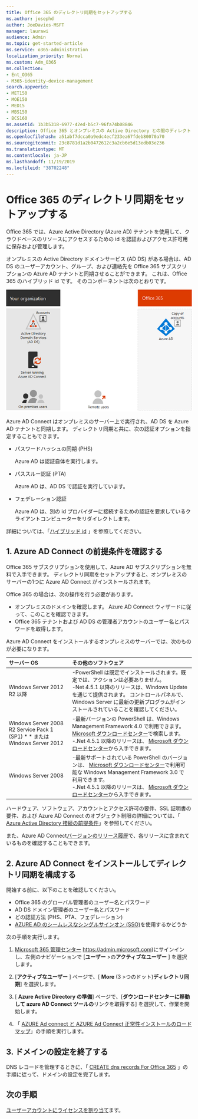 ```yaml
---
title: Office 365 のディレクトリ同期をセットアップする
ms.author: josephd
author: JoeDavies-MSFT
manager: laurawi
audience: Admin
ms.topic: get-started-article
ms.service: o365-administration
localization_priority: Normal
ms.custom: Adm_O365
ms.collection:
- Ent_O365
- M365-identity-device-management
search.appverid:
- MET150
- MOE150
- MED15
- MBS150
- BCS160
ms.assetid: 1b3b5318-6977-42ed-b5c7-96fa74b08846
description: Office 365 とオンプレミスの Active Directory との間のディレクトリ同期をセットアップする方法について説明します。
ms.openlocfilehash: a51abf7dcca0a9edc4ecf233ea67fdeb80070a70
ms.sourcegitcommit: 23c8781d1a2b0472612c3a2cb6e5d13edb03e236
ms.translationtype: MT
ms.contentlocale: ja-JP
ms.lasthandoff: 11/19/2019
ms.locfileid: "38702248"
---
```

# <a name="set-up-directory-synchronization-for-office-365"></a>Office 365 のディレクトリ同期をセットアップする

Office 365 では、Azure Active Directory (Azure AD) テナントを使用して、クラウドベースのリソースにアクセスするための id を認証およびアクセス許可用に保存および管理します。 

オンプレミスの Active Directory ドメインサービス (AD DS) がある場合は、AD DS のユーザーアカウント、グループ、および連絡先を Office 365 サブスクリプションの Azure AD テナントと同期させることができます。 これは、Office 365 のハイブリッド id です。 そのコンポーネントは次のとおりです。

![](./media/about-office-365-identity/hybrid-identity.png)

Azure AD Connect はオンプレミスのサーバー上で実行され、AD DS を Azure AD テナントと同期します。 ディレクトリ同期と共に、次の認証オプションを指定することもできます。

- パスワードハッシュの同期 (PHS)

  Azure AD は認証自体を実行します。

- パススルー認証 (PTA)

  Azure AD は、AD DS で認証を実行しています。

- フェデレーション認証

  Azure AD は、別の id プロバイダーに接続するための認証を要求しているクライアントコンピューターをリダイレクトします。

詳細については、「[ハイブリッド id](plan-for-directory-synchronization.md) 」を参照してください。
  
## <a name="1-review-prerequisites-for-azure-ad-connect"></a>1. Azure AD Connect の前提条件を確認する

Office 365 サブスクリプションを使用して、Azure AD サブスクリプションを無料で入手できます。 ディレクトリ同期をセットアップすると、オンプレミスのサーバーの1つに Azure AD Connect がインストールされます。
  
Office 365 の場合は、次の操作を行う必要があります。
  
- オンプレミスのドメインを確認します。 Azure AD Connect ウィザードに従って、このことを確認できます。
- Office 365 テナントおよび AD DS の管理者アカウントのユーザー名とパスワードを取得します。

Azure AD Connect をインストールするオンプレミスのサーバーでは、次のものが必要になります。
  
|**サーバー OS**|**その他のソフトウェア**|
|:-----|:-----|
|Windows Server 2012 R2 以降 | -PowerShell は既定でインストールされます。既定では、アクションは必要ありません。  <br> -Net 4.5.1 以降のリリースは、Windows Update を通じて提供されます。 コントロールパネルで、Windows Server に最新の更新プログラムがインストールされていることを確認してください。 |
|Windows Server 2008 R2 Service Pack 1 (SP1) * * または Windows Server 2012 | -最新バージョンの PowerShell は、Windows Management Framework 4.0 で利用できます。 [Microsoft ダウンロードセンター](https://go.microsoft.com/fwlink/p/?LinkId=717996)で検索します。  <br> -.Net 4.5.1 以降のリリースは、 [Microsoft ダウンロードセンター](https://go.microsoft.com/fwlink/p/?LinkId=717996)から入手できます。 |
|Windows Server 2008 | -最新サポートされている PowerShell のバージョンは、 [Microsoft ダウンロードセンター](https://go.microsoft.com/fwlink/p/?LinkId=717996)で利用可能な Windows Management Framework 3.0 で利用できます。  <br> -.Net 4.5.1 以降のリリースは、 [Microsoft ダウンロードセンター](https://go.microsoft.com/fwlink/p/?LinkId=717996)から入手できます。 |

ハードウェア、ソフトウェア、アカウントとアクセス許可の要件、SSL 証明書の要件、および Azure AD Connect のオブジェクト制限の詳細については、「 [Azure Active Directory 接続の前提条件](https://docs.microsoft.com/azure/active-directory/hybrid/how-to-connect-install-prerequisites)」を参照してください。
  
また、Azure AD Connect[バージョンのリリース履歴](https://docs.microsoft.com/azure/active-directory/hybrid/reference-connect-version-history)で、各リリースに含まれているものを確認することもできます。

## <a name="2-install-azure-ad-connect-and-configure-directory-synchronization"></a>2. Azure AD Connect をインストールしてディレクトリ同期を構成する

開始する前に、以下のことを確認してください。

- Office 365 のグローバル管理者のユーザー名とパスワード
- AD DS ドメイン管理者のユーザー名とパスワード
- どの認証方法 (PHS、PTA、フェデレーション)
- [AZURE AD のシームレスなシングルサインオン (SSO)](https://docs.microsoft.com/azure/active-directory/hybrid/how-to-connect-sso)を使用するかどうか

次の手順を実行します。

1. [Microsoft 365 管理センター](https://admin.microsoft.com) https://admin.microsoft.com)にサインインし、左側のナビゲーションで [**ユーザー** \>の**アクティブなユーザー** ] を選択します。
2. [**アクティブなユーザー** ] ページで、[ **More** (3 \>つのドット)**ディレクトリ同期**] を選択します。
  
3. [ **Azure Active Directory の準備**] ページで、[**ダウンロードセンターに移動して azure AD Connect ツールの**リンクを取得する] を選択して、作業を開始します。 
4. 「 [AZURE Ad connect と AZURE Ad Connect 正常性インストールのロードマップ](https://docs.microsoft.com/azure/active-directory/hybrid/how-to-connect-install-roadmap)」の手順を実行します。

## <a name="3-finish-setting-up-domains"></a>3. ドメインの設定を終了する

DNS レコードを管理するときに、「 [CREATE dns records For Office 365](https://support.office.com/article/b0f3fdca-8a80-4e8e-9ef3-61e8a2a9ab23) 」の手順に従って、ドメインの設定を完了します。

## <a name="next-step"></a>次の手順

[ユーザーアカウントにライセンスを割り当て](assign-licenses-to-user-accounts.md)ます。

